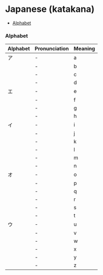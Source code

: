 # Japanese (katakana)

- [Alphabet](#alphabet)

### Alphabet

Alphabet | Pronunciation | Meaning
----- | ------------- | -------
ア    | -             | a
      | -             | b
      | -             | c
      | -             | d
エ    | -             | e
      | -             | f
      | -             | g
      | -             | h
イ    | -             | i
      | -             | j
      | -             | k
      | -             | l
      | -             | m
      | -             | n
オ    | -             | o
      | -             | p
      | -             | q
      | -             | r
      | -             | s
      | -             | t
ウ    | -             | u
      | -             | v
      | -             | w
      | -             | x
      | -             | y
      | -             | z

